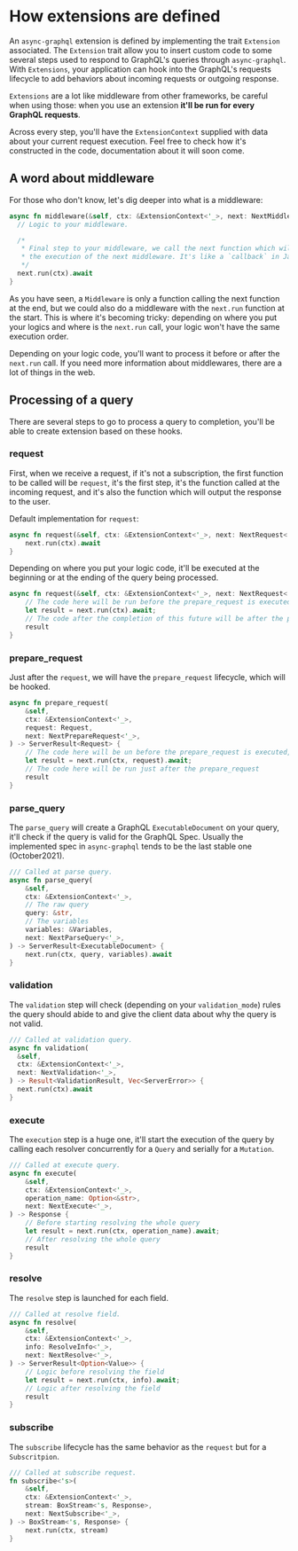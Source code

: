 # How extensions are defined

An `async-graphql` extension is defined by implementing the trait `Extension` associated. The `Extension` trait allow you to insert custom code to some several steps used to respond to GraphQL's queries through `async-graphql`. With `Extensions`, your application can hook into the GraphQL's requests lifecycle to add behaviors about incoming requests or outgoing response.

`Extensions` are a lot like middleware from other frameworks, be careful when using those: when you use an extension **it'll be run for every GraphQL requests**.

Across every step, you'll have the `ExtensionContext` supplied with data about your current request execution. Feel free to check how it's constructed in the code, documentation about it will soon come.

## A word about middleware

For those who don't know, let's dig deeper into what is a middleware:

```rust
async fn middleware(&self, ctx: &ExtensionContext<'_>, next: NextMiddleware<'_>) -> MiddlewareResult {
  // Logic to your middleware.

  /*
   * Final step to your middleware, we call the next function which will trigger
   * the execution of the next middleware. It's like a `callback` in JavaScript.
   */
  next.run(ctx).await
}
```

As you have seen, a `Middleware` is only a function calling the next function at the end, but we could also do a middleware with the `next.run` function at the start. This is where it's becoming tricky: depending on where you put your logics and where is the `next.run` call, your logic won't have the same execution order.

Depending on your logic code, you'll want to process it before or after the `next.run` call. If you need more information about middlewares, there are a lot of things in the web.

## Processing of a query

There are several steps to go to process a query to completion, you'll be able to create extension based on these hooks.

### request

First, when we receive a request, if it's not a subscription, the first function to be called will be `request`, it's the first step, it's the function called at the incoming request, and it's also the function which will output the response to the user.

Default implementation for `request`:

```rust
async fn request(&self, ctx: &ExtensionContext<'_>, next: NextRequest<'_>) -> Response {
    next.run(ctx).await
}
```

Depending on where you put your logic code, it'll be executed at the beginning or at the ending of the query being processed.

```rust
async fn request(&self, ctx: &ExtensionContext<'_>, next: NextRequest<'_>) -> Response {
    // The code here will be run before the prepare_request is executed.
    let result = next.run(ctx).await;
    // The code after the completion of this future will be after the processing, just before sending the result to the user.
    result
}
```

### prepare_request

Just after the `request`, we will have the `prepare_request` lifecycle, which will be hooked.

```rust
async fn prepare_request(
    &self,
    ctx: &ExtensionContext<'_>,
    request: Request,
    next: NextPrepareRequest<'_>,
) -> ServerResult<Request> {
    // The code here will be un before the prepare_request is executed, just after the request lifecycle hook.
    let result = next.run(ctx, request).await;
    // The code here will be run just after the prepare_request
    result
}
```

### parse_query

The `parse_query` will create a GraphQL `ExecutableDocument` on your query, it'll check if the query is valid for the GraphQL Spec. Usually the implemented spec in `async-graphql` tends to be the last stable one (October2021).

```rust
/// Called at parse query.
async fn parse_query(
    &self,
    ctx: &ExtensionContext<'_>,
    // The raw query
    query: &str,
    // The variables
    variables: &Variables,
    next: NextParseQuery<'_>,
) -> ServerResult<ExecutableDocument> {
    next.run(ctx, query, variables).await
}
```

### validation

The `validation` step will check (depending on your `validation_mode`) rules the query should abide to and give the client data about why the query is not valid.

```rust
/// Called at validation query.
async fn validation(
  &self,
  ctx: &ExtensionContext<'_>,
  next: NextValidation<'_>,
) -> Result<ValidationResult, Vec<ServerError>> {
  next.run(ctx).await
}
```

### execute

The `execution` step is a huge one, it'll start the execution of the query by calling each resolver concurrently for a `Query` and serially for a `Mutation`.

```rust
/// Called at execute query.
async fn execute(
    &self,
    ctx: &ExtensionContext<'_>,
    operation_name: Option<&str>,
    next: NextExecute<'_>,
) -> Response {
    // Before starting resolving the whole query
    let result = next.run(ctx, operation_name).await;
    // After resolving the whole query
    result
}
```

### resolve

The `resolve` step is launched for each field.

```rust
/// Called at resolve field.
async fn resolve(
    &self,
    ctx: &ExtensionContext<'_>,
    info: ResolveInfo<'_>,
    next: NextResolve<'_>,
) -> ServerResult<Option<Value>> {
    // Logic before resolving the field
    let result = next.run(ctx, info).await;
    // Logic after resolving the field
    result
}
```

### subscribe

The `subscribe` lifecycle has the same behavior as the `request` but for a `Subscritpion`.

```rust
/// Called at subscribe request.
fn subscribe<'s>(
    &self,
    ctx: &ExtensionContext<'_>,
    stream: BoxStream<'s, Response>,
    next: NextSubscribe<'_>,
) -> BoxStream<'s, Response> {
    next.run(ctx, stream)
}
```
